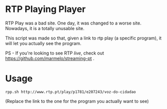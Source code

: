 # RTP Playing Player

RTP Play was a bad site.
One day, it was changed to a worse site.
Nowadays, it is a totally unusable site.

This script was made so that, given a link to rtp play (a specific program), it will let you actually see the program.

PS - If you're looking to see RTP *live*, check out https://github.com/marmelo/streaming-pt .

# Usage

```
rpp.sh http://www.rtp.pt/play/p1781/e207243/voz-do-cidadao
```
(Replace the link to the one for the program you actually want to see)

